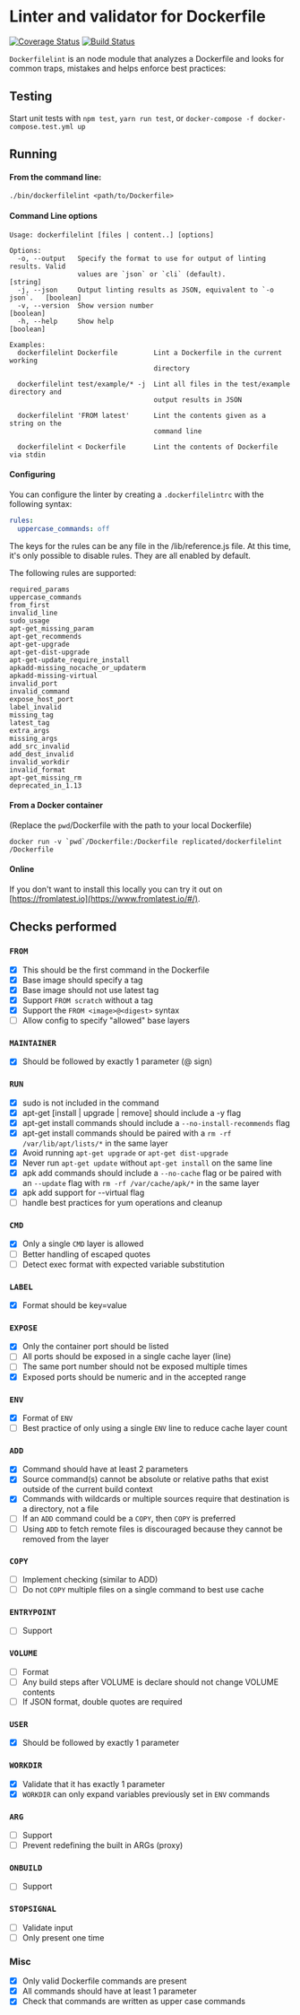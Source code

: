 # Linter and validator for Dockerfile

[![Coverage Status](https://coveralls.io/repos/github/replicatedhq/dockerfilelint/badge.svg?branch=master)](https://coveralls.io/github/replicatedhq/dockerfilelint?branch=master)
[![Build Status](https://travis-ci.org/replicatedhq/dockerfilelint.svg?branch=master)](https://travis-ci.org/replicatedhq/dockerfilelint)

`Dockerfilelint` is an node module that analyzes a Dockerfile and looks for common traps, mistakes and helps enforce best practices:

## Testing
Start unit tests with `npm test`, `yarn run test`, or `docker-compose -f docker-compose.test.yml up`

## Running
#### From the command line:
```shell
./bin/dockerfilelint <path/to/Dockerfile>
```

#### Command Line options
```shell
Usage: dockerfilelint [files | content..] [options]

Options:
  -o, --output   Specify the format to use for output of linting results. Valid
                 values are `json` or `cli` (default).                       [string]
  -j, --json     Output linting results as JSON, equivalent to `-o json`.   [boolean]
  -v, --version  Show version number                                        [boolean]
  -h, --help     Show help                                                  [boolean]

Examples:
  dockerfilelint Dockerfile         Lint a Dockerfile in the current working
                                    directory

  dockerfilelint test/example/* -j  Lint all files in the test/example directory and
                                    output results in JSON

  dockerfilelint 'FROM latest'      Lint the contents given as a string on the
                                    command line

  dockerfilelint < Dockerfile       Lint the contents of Dockerfile via stdin
```

#### Configuring
You can configure the linter by creating a `.dockerfilelintrc` with the following syntax:
```yaml
rules:
  uppercase_commands: off
```

The keys for the rules can be any file in the /lib/reference.js file.  At this time, it's only possible to disable rules.  They are all enabled by default.  

The following rules are supported:  
```
required_params
uppercase_commands
from_first
invalid_line
sudo_usage
apt-get_missing_param
apt-get_recommends
apt-get-upgrade
apt-get-dist-upgrade
apt-get-update_require_install
apkadd-missing_nocache_or_updaterm
apkadd-missing-virtual
invalid_port
invalid_command
expose_host_port
label_invalid
missing_tag
latest_tag
extra_args
missing_args
add_src_invalid
add_dest_invalid
invalid_workdir
invalid_format
apt-get_missing_rm
deprecated_in_1.13
```

#### From a Docker container
(Replace the ``pwd``/Dockerfile with the path to your local Dockerfile)
```shell
docker run -v `pwd`/Dockerfile:/Dockerfile replicated/dockerfilelint /Dockerfile
```

#### Online
If you don't want to install this locally you can try it out on  [https://fromlatest.io](https://www.fromlatest.io/#/).

## Checks performed
### `FROM`
- [x] This should be the first command in the Dockerfile
- [x] Base image should specify a tag
- [x] Base image should not use latest tag
- [x] Support `FROM scratch` without a tag
- [x] Support the `FROM <image>@<digest>` syntax
- [ ] Allow config to specify "allowed" base layers

### `MAINTAINER`
- [x] Should be followed by exactly 1 parameter (@ sign)

### `RUN`
- [x] sudo is not included in the command
- [x] apt-get [install | upgrade | remove] should include a -y flag
- [x] apt-get install commands should include a `--no-install-recommends` flag
- [x] apt-get install commands should be paired with a `rm -rf /var/lib/apt/lists/*` in the same layer
- [x] Avoid running `apt-get upgrade` or `apt-get dist-upgrade`
- [x] Never run `apt-get update` without `apt-get install` on the same line
- [x] apk add commands should include a `--no-cache` flag or be paired with an `--update` flag with `rm -rf /var/cache/apk/*` in the same layer
- [x] apk add support for --virtual flag
- [ ] handle best practices for yum operations and cleanup

### `CMD`
- [x] Only a single `CMD` layer is allowed
- [ ] Better handling of escaped quotes
- [ ] Detect exec format with expected variable substitution

### `LABEL`
- [x] Format should be key=value

### `EXPOSE`
- [x] Only the container port should be listed
- [ ] All ports should be exposed in a single cache layer (line)
- [ ] The same port number should not be exposed multiple times
- [x] Exposed ports should be numeric and in the accepted range

### `ENV`
- [x] Format of `ENV`
- [ ] Best practice of only using a single `ENV` line to reduce cache layer count

### `ADD`
- [x] Command should have at least 2 parameters
- [x] Source command(s) cannot be absolute or relative paths that exist outside of the current build context
- [x] Commands with wildcards or multiple sources require that destination is a directory, not a file
- [ ] If an `ADD` command could be a `COPY`, then `COPY` is preferred
- [ ] Using `ADD` to fetch remote files is discouraged because they cannot be removed from the layer

### `COPY`
- [ ] Implement checking (similar to ADD)
- [ ] Do not `COPY` multiple files on a single command to best use cache

### `ENTRYPOINT`
- [ ] Support

### `VOLUME`
- [ ] Format
- [ ] Any build steps after VOLUME is declare should not change VOLUME contents
- [ ] If JSON format, double quotes are required

### `USER`
- [x] Should be followed by exactly 1 parameter

### `WORKDIR`
- [x] Validate that it has exactly 1 parameter
- [x] `WORKDIR` can only expand variables previously set in `ENV` commands

### `ARG`
- [ ] Support
- [ ] Prevent redefining the built in ARGs (proxy)

### `ONBUILD`
- [ ] Support

### `STOPSIGNAL`
- [ ] Validate input
- [ ] Only present one time

### Misc
- [x] Only valid Dockerfile commands are present
- [x] All commands should have at least 1 parameter
- [x] Check that commands are written as upper case commands
